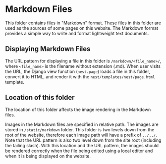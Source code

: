 # Markdown Files
This folder contains files in "[Markdown](daringfireball.net/projects/markdown "The Markdown Project Homepage")" format. These files in this folder are used as the sources of some pages on this website. The Markdown format provides a simple way to write and format lightweight text documents.

## Displaying Markdown Files
The URL pattern for displaying a file in this folder is `/markdown/<file_name>/`, where `<file_name>` is the filename without extension (.md). When user visits the URL, the Django view function (`nest.page`) loads a file in this folder, convert it to HTML, and render it with the `nest/templates/nest/page.html` template.

## Location of this folder
The location of this folder affects the image rendering in the Markdown files. 

Images in the Markdown files are specified in relative path. The images are stored in `/static/markdown` folder. This folder is two levels down from the root of the website, therefore each image path will have a prefix of `../../`. Note that the URL pattern is also two level down from the site root (including the tailing slash). With this location and the URL pattern, the images should be rendered correctly when the file being edited using a local editor and when it is being displayed on the website.